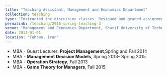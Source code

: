 ```yaml
---
title: "Teaching Assistant, Management and Economics Department"
collection: teaching
type: "Instructed the discussion classes. Designed and graded assignments and projects."
permalink: /teaching/2016-spring-teaching-3
venue: "Management and Economics Department, Sharif University of Technology"
date: 2013-01-01
location: "Tehran, Iran"
---
```



* MBA - Guest Lecturer: **Project Management**,Spring and Fall 2014
* MBA - **Management Decision Models**, Spring 2013- Spring 2015
* MBA - **Operation Strategy**, Fall 2013
* MBA - **Game Theory for Managers**, Fall 2015
